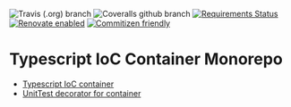 ![Travis (.org) branch](https://img.shields.io/travis/IgorBabkin/service-locator/master)
![Coveralls github branch](https://img.shields.io/coveralls/github/IgorBabkin/service-locator/master)
[![Requirements Status](https://requires.io/github/IgorBabkin/service-locator/requirements.svg?branch=master)](https://requires.io/github/IgorBabkin/service-locator/requirements/?branch=master)
[![Renovate enabled](https://img.shields.io/badge/renovate-enabled-brightgreen.svg)](https://renovatebot.com/)
[![Commitizen friendly](https://img.shields.io/badge/commitizen-friendly-brightgreen.svg)](http://commitizen.github.io/cz-cli/)

# Typescript IoC Container Monorepo
- [Typescript IoC container](https://github.com/IgorBabkin/service-locator/tree/master/packages/ts-ioc-container)
- [UnitTest decorator for container](https://github.com/IgorBabkin/service-locator/tree/master/packages/unit-test-ts-ioc-container)
